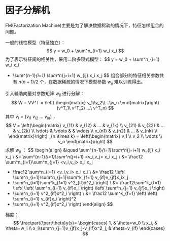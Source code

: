 # 因子分解机

FM(Factorization Machine)主要是为了解决数据稀疏的情况下，特征怎样组合的问题。

一般的线性模型（特征独立）：
$$
y = w_0 + \sum^n_{i=1} w_i x_i
$$
为了表示特征间的相关性，采用二阶多项式模型：
$$
y = w_0 + \sum^n_{i=1} w_i x_i
  + \sum^{n-1}_{i=1} \sum^n_{j=i+1} w_{ij} x_i x_j
$$
组合部分的特征相关参数共有 $n(n+1)/2$ 个，在数据稀疏的情况下模型参数 $w_{ij}$ 难以训练得出。

引入辅助向量对参数矩阵 $w_{ij}$ 进行分解：
$$
W = VV^T =
\left( \begin{matrix} v_1\\v_2\\...\\v_n \end{matrix}\right)
(v^T_1\ v^T_2\ ...\ v^T_n)
$$
其中 $v_i=(v_{i1}\ v_{i2}\ ...\ v_{in})$ ，
$$
V = \left(\begin{matrix}
    v_{11} & v_{12} & ... & v_{1k} \\
    v_{21} & v_{22} & ... & v_{2k} \\
    \vdots & \vdots & & \vdots \\
    v_{n1} & v_{n2} & ... & v_{nk} \\
    \end{matrix}\right) _{n \times k}
  = \left(\begin{matrix}
    v_1 \\ v_2 \\ \vdots \\ v_n
    \end{matrix}\right)
$$
求解 $w_{ij}$ ：
$$
\begin{align}
 &\quad \sum^{n-1}_{i=1}\sum^n_{j=i+1} w_{ij} x_i x_j \\
 &= \sum^{n-1}_{i=1}\sum^n_{j=i+1} <v_i,v_j> x_i x_j \\
 &= \frac12 \sum^n_{i=1}\sum^n_{j=1} <v_i,v_j> x_i x_j
  - \frac12 \sum^n_{i=1} <v_i,v_i> x_i x_i \\
 &= \frac12 \left( \sum^n_{i=1}\sum^n_{j=1}\sum^k_{f=1} v_{if}v_{jf}x_ix_j
  - \sum^n_{i=1}\sum^k_{f=1} v^2_{if}x^2_i \right) \\
 &= \frac12\sum^k_{f=1} \left(
    \left( \sum^n_{i=1} v_{if}x_i \right)
    \left( \sum^n_{j=1} v_{jf}x_j \right)
  - \sum^n_{i=1} v^2_{if}x^2_i
    \right) \\
 &= \frac12 \sum^k_{f=1} \left(
    \left( \sum^n_{i=1} v_{if}x_i \right)^2
  - \sum^n_{i=1} v^2_{if}x^2_i 
    \right)
\end{align}
$$

梯度：
$$
\frac\part{\part\theta}y(x)=
\begin{cases}
1, & \theta=w_0 \\
x_i, & \theta=w_i \\
x_i\sum^n_{j=1}v_{jf}x_j-v_{if}x^2_j, & \theta=v_{if}
\end{cases}
$$


